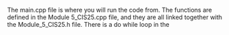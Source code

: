 The main.cpp file is where you will run the code from. The functions are defined in the Module 5_CIS25.cpp file, and they are all linked together with the Module_5_CIS25.h file. 
There is a do while loop in the 
